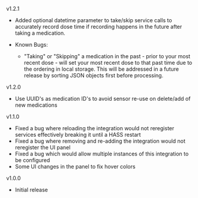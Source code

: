 v1.2.1
- Added optional datetime parameter to take/skip service calls to accurately record dose time if recording happens in the future after taking a medication.

- Known Bugs:
    - "Taking" or "Skipping" a medication in the past - prior to your most recent dose - will set your most recent dose to that past time due to the ordering in local storage. This will be addressed in a future release by sorting JSON objects first before processing.

v1.2.0
- Use UUID's as medication ID's to avoid sensor re-use on delete/add of new medications

v1.1.0
- Fixed a bug where reloading the integration would not reregister services effectively breaking it until a HASS restart
- Fixed a bug where removing and re-adding the integration would not reregister the UI panel
- Fixed a bug which would allow multiple instances of this integration to be configured
- Some UI changes in the panel to fix hover colors

v1.0.0
- Initial release